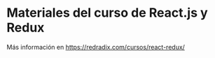# Materiales del curso de React.js y Redux

Más información en https://redradix.com/cursos/react-redux/
